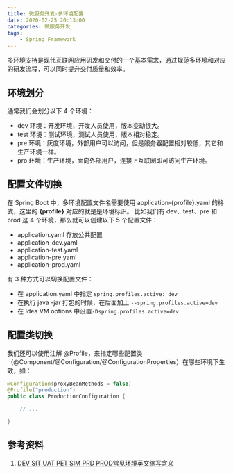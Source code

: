 ```yaml
---
title: 微服务开发-多环境配置
date: 2020-02-25 20:13:00
categories: 微服务开发
tags:
    - Spring Framework
---
```

多环境支持是现代互联网应用研发和交付的一个基本需求，通过规范多环境和对应的研发流程，可以同时提升交付质量和效率。

## 环境划分
通常我们会划分以下 4 个环境：
* dev 环境：开发环境，开发人员使用，版本变动很大。
* test 环境：测试环境，测试人员使用，版本相对稳定。
* pre 环境：灰度环境，外部用户可以访问，但是服务器配置相对较低，其它和生产环境一样。
* pro 环境：生产环境，面向外部用户，连接上互联网即可访问生产环境。

## 配置文件切换
在 Spring Boot 中，多环境配置文件名需要使用 application-{profile}.yaml 的格式，这里的 **{profile}** 对应的就是是环境标识。
比如我们有 dev、test、pre 和 prod 这 4 个环境，那么就可以创建以下 5 个配置文件：
* application.yaml 存放公共配置
* application-dev.yaml
* application-test.yaml
* application-pre.yaml
* application-prod.yaml

有 3 种方式可以切换配置文件：
* 在 application.yaml 中指定 `spring.profiles.active: dev`
* 在执行 java -jar 打包的时候，在后面加上 `--spring.profiles.active=dev`
* 在 Idea VM options 中设置`-Dspring.profiles.active=dev`

## 配置类切换
我们还可以使用注解 @Profile，来指定哪些配置类（@Component/@Configuration/@ConfigurationProperties）在哪些环境下生效，如：

```java
@Configuration(proxyBeanMethods = false)
@Profile("production")
public class ProductionConfiguration {

    // ...

}
```

## 参考资料
1. [DEV SIT UAT PET SIM PRD PROD常见环境英文缩写含义](https://www.cnblogs.com/chengkanghua/p/10607239.html)